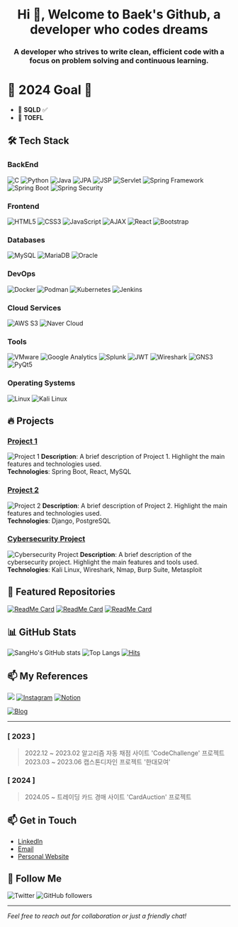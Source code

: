 <h1 align="center"> Hi 👋, Welcome to Baek's Github, a developer who codes dreams</h1>
<h3 align="center">A developer who strives to write clean, efficient code with a focus on problem solving and continuous learning.</h3>

# 👋 2024 Goal 👋
- 🤗 **SQLD** ✅
- 🌱 **TOEFL**

## 🛠️ Tech Stack
### BackEnd
![C](https://img.shields.io/badge/C-A8B400?style=flat-square&logo=c&logoColor=white)
![Python](https://img.shields.io/badge/-Python-3776AB?style=flat-square&logo=python&logoColor=white)
![Java](https://img.shields.io/badge/Java-ED8B00?style=flat-square&logo=java&logoColor=white)
![JPA](https://img.shields.io/badge/JPA-3C3C3D?style=flat-square&logo=java&logoColor=white)
![JSP](https://img.shields.io/badge/JSP-6DB33F?style=flat-square&logo=java&logoColor=white)
![Servlet](https://img.shields.io/badge/Servlet-00599C?style=flat-square&logo=apache&logoColor=white)
![Spring Framework](https://img.shields.io/badge/Spring%20Framework-6DB33F?style=flat-square&logo=spring&logoColor=white)
![Spring Boot](https://img.shields.io/badge/Spring%20Boot-6DB33F?style=flat-square&logo=springboot&logoColor=white)
![Spring Security](https://img.shields.io/badge/Spring%20Security-6DB33F?style=flat-square&logo=springsecurity&logoColor=white)

### Frontend
![HTML5](https://img.shields.io/badge/HTML5-E34F26?style=flat-square&logo=html5&logoColor=white)
![CSS3](https://img.shields.io/badge/CSS3-1572B6?style=flat-square&logo=css3&logoColor=white)
![JavaScript](https://img.shields.io/badge/JavaScript-F7DF1E?style=flat-square&logo=javascript&logoColor=black)
![AJAX](https://img.shields.io/badge/AJAX-0092B5?style=flat-square&logo=javascript&logoColor=white)
![React](https://img.shields.io/badge/React-61DAFB?style=flat-square&logo=react&logoColor=black)
![Bootstrap](https://img.shields.io/badge/Bootstrap-563D7C?style=flat-square&logo=bootstrap&logoColor=white)

### Databases
![MySQL](https://img.shields.io/badge/MySQL-4479A1?style=flat-square&logo=mysql&logoColor=white)
![MariaDB](https://img.shields.io/badge/MariaDB-003545?style=flat-square&logo=mariadb&logoColor=white)
![Oracle](https://img.shields.io/badge/Oracle-F80000?style=flat-square&logo=oracle&logoColor=white)

### DevOps
![Docker](https://img.shields.io/badge/Docker-2496ED?style=flat-square&logo=docker&logoColor=white)
![Podman](https://img.shields.io/badge/Podman-8A2BE2?style=flat-square&logo=podman&logoColor=white)
![Kubernetes](https://img.shields.io/badge/Kubernetes-326CE5?style=flat-square&logo=kubernetes&logoColor=white)
![Jenkins](https://img.shields.io/badge/Jenkins-D24939?style=flat-square&logo=jenkins&logoColor=white)

### Cloud Services
![AWS S3](https://img.shields.io/badge/AWS%20S3-569A31?style=flat-square&logo=amazonaws&logoColor=white)
![Naver Cloud](https://img.shields.io/badge/Naver%20Cloud-1DCE66?style=flat-square&logo=naver&logoColor=white)

### Tools
![VMware](https://img.shields.io/badge/VMware-VMware-4BC2D4?style=flat-square&logo=vmware&logoColor=black)
![Google Analytics](https://img.shields.io/badge/Google%20Analytics-E37400?style=flat-square&logo=googleanalytics&logoColor=white)
![Splunk](https://img.shields.io/badge/Splunk-0093C4?style=flat-square&logo=splunk&logoColor=white)
![JWT](https://img.shields.io/badge/JWT-000000?style=flat-square&logo=jsonwebtokens&logoColor=white)
![Wireshark](https://img.shields.io/badge/-Wireshark-1679A7?style=flat-square&logo=wireshark&logoColor=white)
![GNS3](https://img.shields.io/badge/GNS3-9B4C3A?style=flat-square&logo=gns3&logoColor=white)
![PyQt5](https://img.shields.io/badge/PyQt5-00B4EF?style=flat-square&logo=python&logoColor=white)

### Operating Systems
![Linux](https://img.shields.io/badge/Linux-FCC624?style=flat-square&logo=linux&logoColor=black)
![Kali Linux](https://img.shields.io/badge/-Kali%20Linux-557C94?style=flat-square&logo=kalilinux&logoColor=white)


## 🔥 Projects
### [Project 1](https://github.com/yourusername/project1)
![Project 1](https://your-image-url.com/project1.png)
**Description**: A brief description of Project 1. Highlight the main features and technologies used.  
**Technologies**: Spring Boot, React, MySQL

### [Project 2](https://github.com/yourusername/project2)
![Project 2](https://your-image-url.com/project2.png)
**Description**: A brief description of Project 2. Highlight the main features and technologies used.  
**Technologies**: Django, PostgreSQL

### [Cybersecurity Project](https://github.com/yourusername/cybersecurity-project)
![Cybersecurity Project](https://your-image-url.com/cybersecurity-project.png)
**Description**: A brief description of the cybersecurity project. Highlight the main features and tools used.  
**Technologies**: Kali Linux, Wireshark, Nmap, Burp Suite, Metasploit

## 🌟 Featured Repositories

[![ReadMe Card](https://github-readme-stats.vercel.app/api/pin/?username=yourusername&repo=project1&theme=radical)](https://github.com/yourusername/project1)
[![ReadMe Card](https://github-readme-stats.vercel.app/api/pin/?username=yourusername&repo=project2&theme=radical)](https://github.com/yourusername/project2)
[![ReadMe Card](https://github-readme-stats.vercel.app/api/pin/?username=yourusername&repo=cybersecurity-project&theme=radical)](https://github.com/yourusername/cybersecurity-project)

## 📊 GitHub Stats

![SangHo's GitHub stats](https://github-readme-stats.vercel.app/api?username=yourusername&show_icons=true&theme=radical)
![Top Langs](https://github-readme-stats.vercel.app/api/top-langs/?username=yourusername&layout=compact&theme=radical)
[![Hits](https://hits.seeyoufarm.com/api/count/incr/badge.svg?url=https%3A%2F%2Fgithub.com%2Fsangho&count_bg=%2345DF22&title_bg=%23555555&icon=github.svg&icon_color=%23FFE4C4&title=hits&edge_flat=false)](https://hits.seeyoufarm.com)

## 📫 My References
<a href="https://www.instagram.com/sangho/" target="_blank"><img src="https://img.shields.io/badge/Instagram-E4405F?style=flat-square&logo=Instagram&logoColor=white"/></a>
[![Instagram](https://img.shields.io/badge/Instagram-E1306C?style=flat-square&logo=instagram&logoColor=white)](https://instagram.com/baekxangho)
[![Notion](https://img.shields.io/badge/Notion-000000?style=flat-square&logo=notion&logoColor=white)]([https://www.notion.so/yourusername](https://solstice-raincoat-aa3.notion.site/coder-developer-1039d9a1c17980d3ade5ce6bbc115ae3))

[![Blog](https://img.shields.io/badge/Blog-FF5722?style=flat-square&logo=blogger&logoColor=white)](https://yourblogurl.com)

--- 

### [ 2023 ]
>2022.12 ~ 2023.02 알고리즘 자동 채점 사이트 'CodeChallenge' 프로젝트   
>2023.03 ~ 2023.06 캡스톤디자인 프로젝트 '한대모여'

### [ 2024 ]
>2024.05 ~ 트레이딩 카드 경매 사이트 'CardAuction' 프로젝트
## 📫 Get in Touch

- [LinkedIn](https://www.linkedin.com/in/yourusername/)
- [Email](mailto:your.email@example.com)
- [Personal Website](https://yourwebsite.com)

## 🚀 Follow Me

![Twitter](https://img.shields.io/twitter/follow/yourusername?style=social)
![GitHub followers](https://img.shields.io/github/followers/yourusername?style=social)

---

*Feel free to reach out for collaboration or just a friendly chat!*
